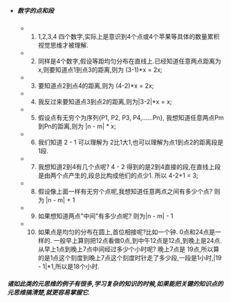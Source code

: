 
 - ##### 数字的点和段
    - 1. 1,2,3,4 四个数字,实际上是意识到4个点或4个苹果等具体的数量累积视觉思维才被理解.
    - 2. 同样是4个数字,假设等距均匀分布在直线上.已经知道任意两点距离为x,则要知道点1到点3的距离,则为 (3-1)*x = 2x;
    - 3. 要知道点2到点4的距离,则为 (4-2)*x = 2x;
    - 4. 我反过来要知道点3到点2的距离,则为|3-2|*x = x;
    - 5. 假设点有无穷个为序列{P1, P2, P3, P4,......Pn}, 我想知道任意两点Pm到Pn的距离,则为 |n - m| * x;
    - 6. 我们知道 2 - 1 可以理解为 2比1大1,也可以理解为点1到点2的距离段是1段.
    - 7. 我想知道2到4有几个点呢? 4 - 2 得到的是2到4直接的段,在直线上段是由两个点产生的,段总比构成他们的点少1. 所以 4-2+1 = 3;
    - 8. 假设像上面一样有无穷个点呢,我想知道任意两点之间有多少个点? 则为 |n - m| + 1
    - 9. 如果想知道两点"中间"有多少点呢? 则为|n - m| - 1
    - 10. 如果点是均匀的分布在圆上,首位相接呢?比如一个钟. 0点和24点是一样的. 一般早上算则把12点看做0点,到中午12点是12点,到晚上是24点.从早上1点到晚上7点中间经过多少个小时呢? 晚上7点是 19点,所以算的是1点这个刻度到晚上7点这个刻度时针走了多少段,一段是1小时,|19 - 1|*1,所以是18个小时.

##### 诸如此类的元思维的例子有很多,学习复杂的知识的时候,如果能把关键的知识点的元思维搞清楚,就更容易掌握它.

